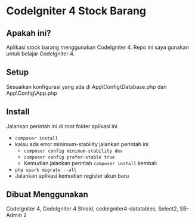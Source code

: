 # CodeIgniter 4 Stock Barang

## Apakah ini?

Aplikasi stock barang menggunakan CodeIgniter 4. Repo ini saya gunakan untuk belajar CodeIgniter 4.

## Setup

Sesuaikan konfigurasi yang ada di App\Config\Database.php dan App\Config\App.php

## Install

Jalankan perintah ini di root folder aplikasi ini
- `composer install`
- kalau ada error minimum-stability jalankan perintah ini
    - `composer config minimum-stability dev`
    - `composer config prefer-stable true`
    - Kemudian jalankan perintah `composer install` kembali
- `php spark migrate --all`
- Jalankan aplikasi kemudian register akun baru

## Dibuat Menggunakan

CodeIgniter 4, CodeIgniter 4 Shield, codeigniter4-datatables, Select2, SB-Admin 2